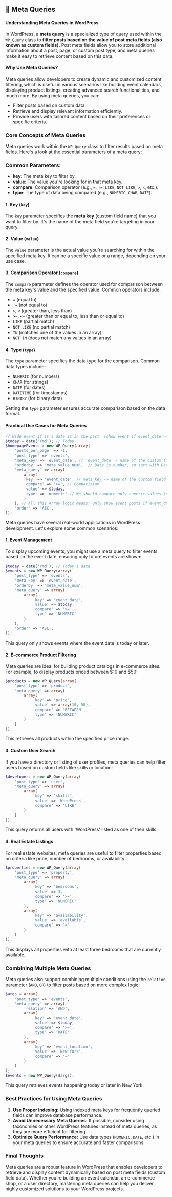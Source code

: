 ## 📌 Meta Queries

#### Understanding Meta Queries in WordPress

In WordPress, a **meta query** is a specialized type of query used within the `WP_Query` class to  **filter posts based on the value of post meta fields (also known as custom fields).** Post meta fields allow you to store additional information about a post, page, or custom post type, and meta queries make it easy to retrieve content based on this data.

#### Why Use Meta Queries?

Meta queries allow developers to create dynamic and customized content filtering, which is useful in various scenarios like building event calendars, displaying product listings, creating advanced search functionalities, and much more. By using meta queries, you can:
- Filter posts based on custom data.
- Retrieve and display relevant information efficiently.
- Provide users with tailored content based on their preferences or specific criteria.

### Core Concepts of Meta Queries

Meta queries work within the `WP_Query` class to filter results based on meta fields. Here's a look at the essential parameters of a meta query:


### Common Parameters:
- **key**: The meta key to filter by.
- **value**: The value you're looking for in that meta key.
- **compare**: Comparison operator (e.g., `=`, `!=`, `LIKE`, `NOT LIKE`, `>`, `<`, etc.).
- **type**: The type of data being compared (e.g., `NUMERIC`, `CHAR`, `DATE`).
  
#### 1. **Key (`key`)**
The `key` parameter specifies the **meta key** (custom field name) that you want to filter by. It's the name of the meta field you're targeting in your query.

#### 2. **Value (`value`)**
The `value` parameter is the actual value you're searching for within the specified meta key. It can be a specific value or a range, depending on your use case.

#### 3. **Comparison Operator (`compare`)**
The `compare` parameter defines the operator used for comparison between the meta key's value and the specified value. Common operators include:
- `=` (equal to)
- `!=` (not equal to)
- `>`, `<` (greater than, less than)
- `>=`, `<=` (greater than or equal to, less than or equal to)
- `LIKE` (partial match)
- `NOT LIKE` (no partial match)
- `IN` (matches one of the values in an array)
- `NOT IN` (does not match any values in an array)

#### 4. **Type (`type`)**
The `type` parameter specifies the data type for the comparison. Common data types include:
- `NUMERIC` (for numbers)
- `CHAR` (for strings)
- `DATE` (for dates)
- `DATETIME` (for timestamps)
- `BINARY` (for binary data)

Setting the `type` parameter ensures accurate comparison based on the data format.

#### Practical Use Cases for Meta Queries

```php
// Hide event if it's date is in the past  (show event if event_date >= Today)
$today = date('Ymd'); // Today
$homepageEvents = new WP_Query(array(
    'posts_per_page' => -1,
    'post_type' => 'events',
    'meta_key' => 'event_date', // 'event_date' - name of the custom field
    'orderby' => 'meta_value_num',  // Date is number, so sort with Date ('event_date') ASC order
    'meta_query' => array(
        array(
        'key' => 'event_date', // meta_key -> name of the custom field
        'compare' => '>=', // Comparision
        'value' => $today,
        'type' => 'numeric' // We should compare only numeric values (date)
        )
    ), // All this Array logic means: Only show event posts if event_date >= Today Date
    'order' => 'ASC',
));
```

Meta queries have several real-world applications in WordPress development. Let's explore some common scenarios:

#### 1. **Event Management**
To display upcoming events, you might use a meta query to filter events based on the event date, ensuring only future events are shown:

```php
$today = date('Ymd'); // Today's date
$events = new WP_Query(array(
    'post_type' => 'events',
    'meta_key' => 'event_date',
    'orderby' => 'meta_value_num',
    'meta_query' => array(
        array(
            'key' => 'event_date',
            'value' => $today,
            'compare' => '>=',
            'type' => 'NUMERIC'
        )
    ),
    'order' => 'ASC',
));
```

This query only shows events where the event date is today or later.

#### 2. **E-commerce Product Filtering**
Meta queries are ideal for building product catalogs in e-commerce sites. For example, to display products priced between $10 and $50:

```php
$products = new WP_Query(array(
    'post_type' => 'product',
    'meta_query' => array(
        array(
            'key' => 'price',
            'value' => array(10, 50),
            'compare' => 'BETWEEN',
            'type' => 'NUMERIC'
        )
    )
));
```

This retrieves all products within the specified price range.

#### 3. **Custom User Search**
If you have a directory or listing of user profiles, meta queries can help filter users based on custom fields like skills or location:

```php
$developers = new WP_Query(array(
    'post_type' => 'user',
    'meta_query' => array(
        array(
            'key' => 'skills',
            'value' => 'WordPress',
            'compare' => 'LIKE'
        )
    )
));
```

This query returns all users with 'WordPress' listed as one of their skills.

#### 4. **Real Estate Listings**
For real estate websites, meta queries are useful to filter properties based on criteria like price, number of bedrooms, or availability:

```php
$properties = new WP_Query(array(
    'post_type' => 'property',
    'meta_query' => array(
        array(
            'key' => 'bedrooms',
            'value' => 3,
            'compare' => '>=',
            'type' => 'NUMERIC'
        ),
        array(
            'key' => 'availability',
            'value' => 'available',
            'compare' => '='
        )
    )
));
```

This displays all properties with at least three bedrooms that are currently available.

### Combining Multiple Meta Queries

Meta queries also support combining multiple conditions using the `relation` parameter (`AND`, `OR`) to filter posts based on more complex logic:

```php
$args = array(
    'post_type' => 'events',
    'meta_query' => array(
        'relation' => 'AND',
        array(
            'key' => 'event_date',
            'value' => $today,
            'compare' => '>=',
            'type' => 'DATE'
        ),
        array(
            'key' => 'event_location',
            'value' => 'New York',
            'compare' => '='
        )
    )
);
$events = new WP_Query($args);
```

This query retrieves events happening today or later in New York.

### Best Practices for Using Meta Queries

1. **Use Proper Indexing:** Using indexed meta keys for frequently queried fields can improve database performance.
2. **Avoid Unnecessary Meta Queries:** If possible, consider using taxonomies or other WordPress features instead of meta queries, as they are more efficient for filtering.
3. **Optimize Query Performance:** Use data types (`NUMERIC`, `DATE`, etc.) in your meta queries to ensure accurate and faster comparisons.

### Final Thoughts

Meta queries are a robust feature in WordPress that enables developers to retrieve and display content dynamically based on post meta fields (custom field data). Whether you’re building an event calendar, an e-commerce shop, or a user directory, mastering meta queries can help you deliver highly customized solutions to your WordPress projects.
